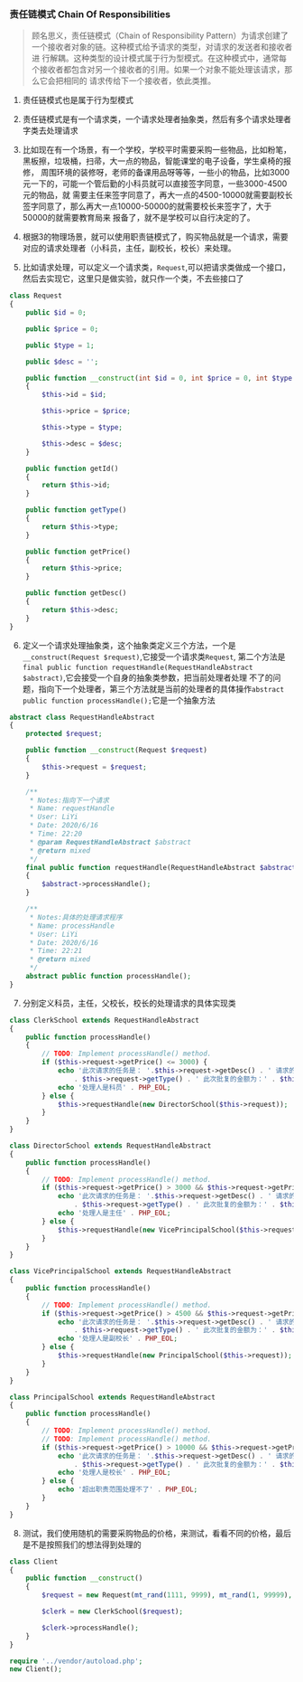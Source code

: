 ### 责任链模式 Chain Of Responsibilities

>顾名思义，责任链模式（Chain of Responsibility Pattern）为请求创建了一个接收者对象的链。这种模式给予请求的类型，对请求的发送者和接收者进
行解耦。这种类型的设计模式属于行为型模式。在这种模式中，通常每个接收者都包含对另一个接收者的引用。如果一个对象不能处理该请求，那么它会把相同的
请求传给下一个接收者，依此类推。

1. 责任链模式也是属于行为型模式

2. 责任链模式是有一个请求类，一个请求处理者抽象类，然后有多个请求处理者字类去处理请求

3. 比如现在有一个场景，有一个学校，学校平时需要采购一些物品，比如粉笔，黑板擦，垃圾桶，扫帚，大一点的物品，智能课堂的电子设备，学生桌椅的报修，
周围环境的装修呀，老师的备课用品呀等等，一些小的物品，比如3000元一下的，可能一个管后勤的小科员就可以直接签字同意，一些3000-4500元的物品，就
需要主任来签字同意了，再大一点的4500-10000就需要副校长签字同意了，那么再大一点10000-50000的就需要校长来签字了，大于50000的就需要教育局来
报备了，就不是学校可以自行决定的了。

4. 根据3的物理场景，就可以使用职责链模式了，购买物品就是一个请求，需要对应的请求处理者（小科员，主任，副校长，校长）来处理。

5. 比如请求处理，可以定义一个请求类，`Request`,可以把请求类做成一个接口，然后去实现它，这里只是做实验，就只作一个类，不去些接口了

```php
class Request
{
    public $id = 0;

    public $price = 0;

    public $type = 1;

    public $desc = '';

    public function __construct(int $id = 0, int $price = 0, int $type = 1, string $desc = '')
    {
        $this->id = $id;

        $this->price = $price;

        $this->type = $type;

        $this->desc = $desc;
    }

    public function getId()
    {
        return $this->id;
    }

    public function getType()
    {
        return $this->type;
    }

    public function getPrice()
    {
        return $this->price;
    }

    public function getDesc()
    {
        return $this->desc;
    }
}
```

6. 定义一个请求处理抽象类，这个抽象类定义三个方法，一个是`__construct(Request $request)`,它接受一个请求类`Request`,
第二个方法是`final public function requestHandle(RequestHandleAbstract $abstract)`,它会接受一个自身的抽象类参数，把当前处理者处理
不了的问题，指向下一个处理者，第三个方法就是当前的处理者的具体操作`abstract public function processHandle();`它是一个抽象方法

```php
abstract class RequestHandleAbstract
{
    protected $request;

    public function __construct(Request $request)
    {
        $this->request = $request;
    }

    /**
     * Notes:指向下一个请求
     * Name: requestHandle
     * User: LiYi
     * Date: 2020/6/16
     * Time: 22:20
     * @param RequestHandleAbstract $abstract
     * @return mixed
     */
    final public function requestHandle(RequestHandleAbstract $abstract)
    {
        $abstract->processHandle();
    }

    /**
     * Notes:具体的处理请求程序
     * Name: processHandle
     * User: LiYi
     * Date: 2020/6/16
     * Time: 22:21
     * @return mixed
     */
    abstract public function processHandle();
}
```

7. 分别定义科员，主任，父校长，校长的处理请求的具体实现类

```php
class ClerkSchool extends RequestHandleAbstract
{
    public function processHandle()
    {
        // TODO: Implement processHandle() method.
        if ($this->request->getPrice() <= 3000) {
            echo '此次请求的任务是： '.$this->request->getDesc() . ' 请求的id是：' . $this->request->getId() . ' 请求的类型是：'
                . $this->request->getType() . ' 此次批复的金额为：' . $this->request->getPrice(). PHP_EOL;
            echo '处理人是科员' . PHP_EOL;
        } else {
            $this->requestHandle(new DirectorSchool($this->request));
        }
    }
}

class DirectorSchool extends RequestHandleAbstract
{
    public function processHandle()
    {
        // TODO: Implement processHandle() method.
        if ($this->request->getPrice() > 3000 && $this->request->getPrice() <= 4500) {
            echo '此次请求的任务是： '.$this->request->getDesc() . ' 请求的id是：' . $this->request->getId() . ' 请求的类型是：'
                . $this->request->getType() . ' 此次批复的金额为：' . $this->request->getPrice(). PHP_EOL;
            echo '处理人是主任' . PHP_EOL;
        } else {
            $this->requestHandle(new VicePrincipalSchool($this->request));
        }
    }
}

class VicePrincipalSchool extends RequestHandleAbstract
{
    public function processHandle()
    {
        // TODO: Implement processHandle() method.
        if ($this->request->getPrice() > 4500 && $this->request->getPrice() <= 10000) {
            echo '此次请求的任务是： '.$this->request->getDesc() . ' 请求的id是：' . $this->request->getId() . ' 请求的类型是：'
                . $this->request->getType() . ' 此次批复的金额为：' . $this->request->getPrice(). PHP_EOL;
            echo '处理人是副校长' . PHP_EOL;
        } else {
            $this->requestHandle(new PrincipalSchool($this->request));
        }
    }
}

class PrincipalSchool extends RequestHandleAbstract
{
    public function processHandle()
    {
        // TODO: Implement processHandle() method.
        // TODO: Implement processHandle() method.
        if ($this->request->getPrice() > 10000 && $this->request->getPrice() <= 50000) {
            echo '此次请求的任务是： '.$this->request->getDesc() . ' 请求的id是：' . $this->request->getId() . ' 请求的类型是：'
                . $this->request->getType() . ' 此次批复的金额为：' . $this->request->getPrice(). PHP_EOL;
            echo '处理人是校长' . PHP_EOL;
        } else {
            echo '超出职责范围处理不了' . PHP_EOL;
        }
    }
}
```

8. 测试，我们使用随机的需要采购物品的价格，来测试，看看不同的价格，最后是不是按照我们的想法得到处理的

```php
class Client
{
    public function __construct()
    {
        $request = new Request(mt_rand(1111, 9999), mt_rand(1, 99999), mt_rand(1, 9), '学校装修新电子教室');

        $clerk = new ClerkSchool($request);

        $clerk->processHandle();
    }
}

require '../vendor/autoload.php';
new Client();
```